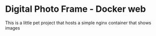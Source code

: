 # Digital Photo Frame - Docker web
This is a little pet project that hosts a simple nginx container that shows images
